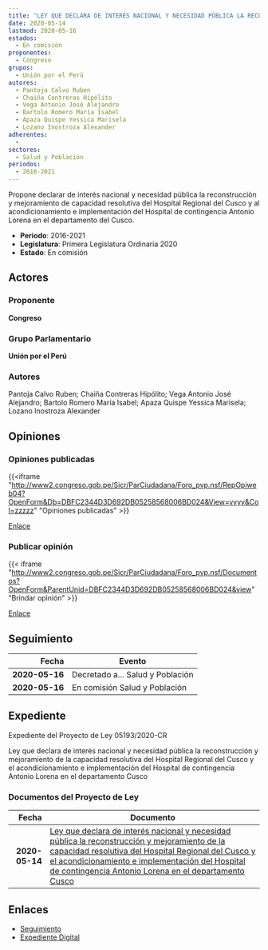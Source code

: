 ```yaml
---
title: "LEY QUE DECLARA DE INTERÉS NACIONAL Y NECESIDAD PÚBLICA LA RECONSTRUCCIÓN Y MEJORAMIENTO DE LA CAPACIDAD RESOLUTIVA DEL HOSPITAL REGIONAL DEL CUSCO Y EL ACONDICIONAMIENTO E IMPLEMENTACIÓN DEL HOSPITAL DE CONTINGENCIA ANTONIO LORENA EN EL DEPARTAMENTO DEL CUSCO"
date: 2020-05-14
lastmod: 2020-05-16
estados: 
  - En comisión
proponentes: 
  - Congreso
grupos: 
  - Unión por el Perú
autores: 
  - Pantoja Calvo Ruben
  - Chaiña Contreras Hipólito
  - Vega Antonio José Alejandro
  - Bartolo Romero María Isabel
  - Apaza Quispe Yessica Marisela
  - Lozano Inostroza Alexander
adherentes: 
  - 
sectores: 
  - Salud y Población
periodos: 
  - 2016-2021
---
```


Propone declarar de interés nacional y necesidad pública la reconstrucción y mejoramiento de capacidad resolutiva del Hospital Regional del Cusco y al acondicionamiento e implementación del Hospital de contingencia Antonio Lorena en el departamento del Cusco.

- **Periodo**: 2016-2021
- **Legislatura**: Primera Legislatura Ordinaria 2020
- **Estado**: En comisión

## Actores

### Proponente

**Congreso**

### Grupo Parlamentario

**Unión por el Perú**

### Autores

Pantoja Calvo Ruben; Chaiña Contreras Hipólito; Vega Antonio José Alejandro; Bartolo Romero María Isabel; Apaza Quispe Yessica Marisela; Lozano Inostroza Alexander


## Opiniones

### Opiniones publicadas

{{<iframe "http://www2.congreso.gob.pe/Sicr/ParCiudadana/Foro_pvp.nsf/RepOpiweb04?OpenForm&Db=DBFC2344D3D692DB05258568006BD024&View=yyyy&Col=zzzzz" "Opiniones publicadas" >}}

[Enlace](http://www2.congreso.gob.pe/Sicr/ParCiudadana/Foro_pvp.nsf/RepOpiweb04?OpenForm&Db=DBFC2344D3D692DB05258568006BD024&View=yyyy&Col=zzzzz)
### Publicar opinión

{{< iframe "http://www2.congreso.gob.pe/Sicr/ParCiudadana/Foro_pvp.nsf/Documentos?OpenForm&ParentUnid=DBFC2344D3D692DB05258568006BD024&view" "Brindar opinión" >}}

[Enlace](http://www2.congreso.gob.pe/Sicr/ParCiudadana/Foro_pvp.nsf/Documentos?OpenForm&ParentUnid=DBFC2344D3D692DB05258568006BD024&view)

## Seguimiento

| Fecha | Evento |
|------:|--------|
| **2020-05-16** | Decretado a... Salud y Población|
| **2020-05-16** | En comisión Salud y Población|


## Expediente

Expediente del Proyecto de Ley 05193/2020-CR

Ley que declara de interés nacional y necesidad pública la reconstrucción y mejoramiento de la capacidad resolutiva del Hospital Regional del Cusco y el acondicionamiento e implementación del Hospital de contingencia Antonio Lorena en el departamento Cusco


### Documentos del Proyecto de Ley

| Fecha | Documento |
|------:|--------|
| **2020-05-14** | [Ley que declara de interés nacional y necesidad pública la reconstrucción y mejoramiento de la capacidad resolutiva del Hospital Regional del Cusco y el acondicionamiento e implementación del Hospital de contingencia Antonio Lorena en el departamento Cusco](http://www.leyes.congreso.gob.pe/Documentos/2016_2021/Proyectos_de_Ley_y_de_Resoluciones_Legislativas/PL05193-20200514.pdf) |

## Enlaces 

- [Seguimiento](http://www2.congreso.gob.pehttp://www2.congreso.gob.pe/Sicr/TraDocEstProc/CLProLey2016.nsf/f7fff46988ca05b1052578e100829cc7/6317b7ad23bcbb15052585690000b674?OpenDocument)
- [Expediente Digital](http://www2.congreso.gob.pehttp://www2.congreso.gob.pe/Sicr/TraDocEstProc/CLProLey2016.nsf/f7fff46988ca05b1052578e100829cc7/6317b7ad23bcbb15052585690000b674?OpenDocument&Click=05257FB7005EB655.eb71d0cf91d8294e05256cdf006b5706/$Body/0.1C6C)

